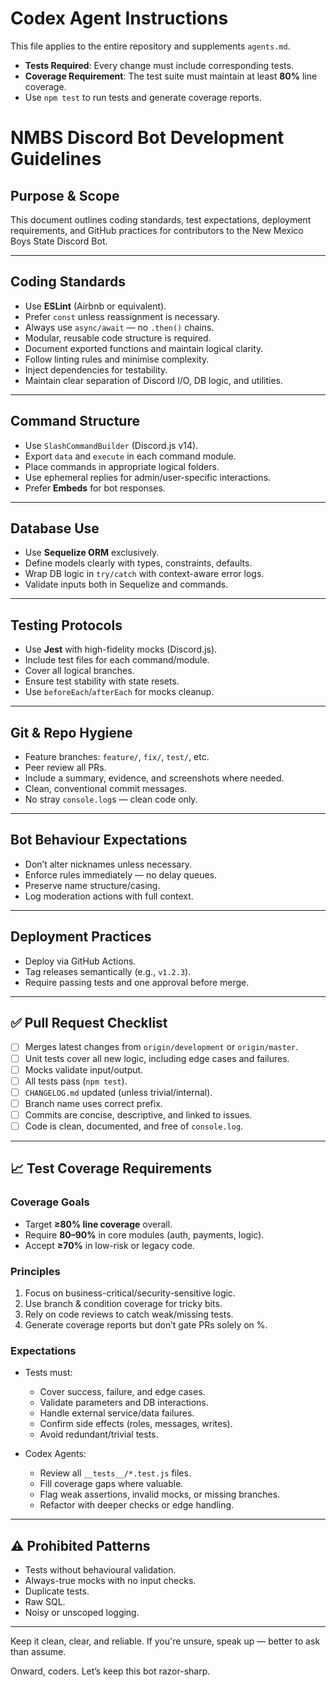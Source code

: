 # Codex Agent Instructions

This file applies to the entire repository and supplements `agents.md`.

- **Tests Required**: Every change must include corresponding tests.
- **Coverage Requirement**: The test suite must maintain at least **80%** line coverage.
- Use `npm test` to run tests and generate coverage reports.

# NMBS Discord Bot Development Guidelines

## Purpose & Scope

This document outlines coding standards, test expectations, deployment requirements, and GitHub practices for contributors to the New Mexico Boys State Discord Bot.

---

## Coding Standards

* Use **ESLint** (Airbnb or equivalent).
* Prefer `const` unless reassignment is necessary.
* Always use `async/await` — no `.then()` chains.
* Modular, reusable code structure is required.
* Document exported functions and maintain logical clarity.
* Follow linting rules and minimise complexity.
* Inject dependencies for testability.
* Maintain clear separation of Discord I/O, DB logic, and utilities.

---

## Command Structure

* Use `SlashCommandBuilder` (Discord.js v14).
* Export `data` and `execute` in each command module.
* Place commands in appropriate logical folders.
* Use ephemeral replies for admin/user-specific interactions.
* Prefer **Embeds** for bot responses.

---

## Database Use

* Use **Sequelize ORM** exclusively.
* Define models clearly with types, constraints, defaults.
* Wrap DB logic in `try/catch` with context-aware error logs.
* Validate inputs both in Sequelize and commands.

---

## Testing Protocols

* Use **Jest** with high-fidelity mocks (Discord.js).
* Include test files for each command/module.
* Cover all logical branches.
* Ensure test stability with state resets.
* Use `beforeEach`/`afterEach` for mocks cleanup.

---

## Git & Repo Hygiene

* Feature branches: `feature/`, `fix/`, `test/`, etc.
* Peer review all PRs.
* Include a summary, evidence, and screenshots where needed.
* Clean, conventional commit messages.
* No stray `console.log`s — clean code only.

---

## Bot Behaviour Expectations

* Don’t alter nicknames unless necessary.
* Enforce rules immediately — no delay queues.
* Preserve name structure/casing.
* Log moderation actions with full context.

---

## Deployment Practices

* Deploy via GitHub Actions.
* Tag releases semantically (e.g., `v1.2.3`).
* Require passing tests and one approval before merge.

---

## ✅ Pull Request Checklist

* [ ] Merges latest changes from `origin/development` or `origin/master`.
* [ ] Unit tests cover all new logic, including edge cases and failures.
* [ ] Mocks validate input/output.
* [ ] All tests pass (`npm test`).
* [ ] `CHANGELOG.md` updated (unless trivial/internal).
* [ ] Branch name uses correct prefix.
* [ ] Commits are concise, descriptive, and linked to issues.
* [ ] Code is clean, documented, and free of `console.log`.

---

## 📈 Test Coverage Requirements

### Coverage Goals

* Target **≥80% line coverage** overall.
* Require **80–90%** in core modules (auth, payments, logic).
* Accept **≥70%** in low-risk or legacy code.

### Principles

1. Focus on business-critical/security-sensitive logic.
2. Use branch & condition coverage for tricky bits.
3. Rely on code reviews to catch weak/missing tests.
4. Generate coverage reports but don’t gate PRs solely on %.

### Expectations

* Tests must:

  * Cover success, failure, and edge cases.
  * Validate parameters and DB interactions.
  * Handle external service/data failures.
  * Confirm side effects (roles, messages, writes).
  * Avoid redundant/trivial tests.

* Codex Agents:

  * Review all `__tests__/*.test.js` files.
  * Fill coverage gaps where valuable.
  * Flag weak assertions, invalid mocks, or missing branches.
  * Refactor with deeper checks or edge handling.

---

## ⚠️ Prohibited Patterns

* Tests without behavioural validation.
* Always-true mocks with no input checks.
* Duplicate tests.
* Raw SQL.
* Noisy or unscoped logging.

---

Keep it clean, clear, and reliable. If you're unsure, speak up — better to ask than assume.

Onward, coders. Let’s keep this bot razor-sharp.
